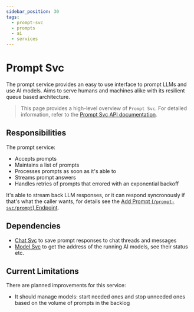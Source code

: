 ```yaml
---
sidebar_position: 30
tags:
  - prompt-svc
  - prompts
  - ai
  - services
---
```


# Prompt Svc

The prompt service provides an easy to use interface to prompt LLMs and use AI models. Aims to serve humans and machines alike with its resilient queue based architecture.

> This page provides a high-level overview of `Prompt Svc`. For detailed information, refer to the [Prompt Svc API documentation](/docs/openorch/upsert-instance).

## Responsibilities

The prompt service:

- Accepts prompts
- Maintains a list of prompts
- Processes prompts as soon as it's able to
- Streams prompt answers
- Handles retries of prompts that errored with an exponential backoff

It's able to stream back LLM responses, or it can respond syncronously if that's what the caller wants, for details see the [Add Prompt (`/prompt-svc/prompt`) Endpoint](/docs/openorch/prompt).

## Dependencies

- [Chat Svc](/docs/built-in-services/chat-svc) to save prompt responses to chat threads and messages
- [Model Svc](/docs/built-in-services/model-svc) to get the address of the running AI models, see their status etc.

## Current Limitations

There are planned improvements for this service:

- It should manage models: start needed ones and stop unneeded ones based on the volume of prompts in the backlog
